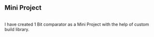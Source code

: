 ## Mini Project
<br> I have created </b>1 Bit comparator</b> as a Mini Project with the help of custom build library. </br>
